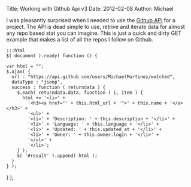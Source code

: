 Title: Working with Github Api v3
Date: 2012-02-08
Author: Michael


I was pleasantly surprised when I needed to use the [Github API][] for a
project. The API is dead simple to use, retrive and iterate data for
almost any repo based stat you can imagine. This is just a quick and
dirty GET example that makes a list of all the repos I follow on Github.


    :::html
    $( document ).ready( function () {
 
    var html = "";
    $.ajax( {
      url : "https://api.github.com/users/MichaelMartinez/watched",
      dataType : "jsonp",
      success : function ( returndata ) {
        $.each( returndata.data, function ( i, item ) {
          html += '<li>' +
            '<h3><a href="' + this.html_url + '">' + this.name + '</a></h3>' +
            '<ul>' +
            '<li>' + 'Description: ' + this.description + '</li>' +
            '<li>' + 'Language: ' + this.language + '</li>' +
            '<li>' + 'Updated: ' + this.updated_at + '</li>' +
            '<li>' + 'Owner: ' + this.owner.login + '</li>' +
            '</ul>' +
            '</li>';
        } );
        $( '#result' ).append( html );
      }
    } );
  } );

  [Github API]: http://develop.github.com/p/general.html

